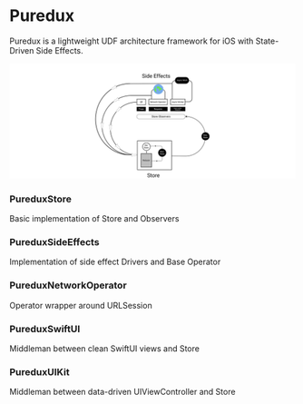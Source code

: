 # Puredux

Puredux is a lightweight UDF architecture framework for iOS with State-Driven Side Effects.

<p align="center">
  <img src="Scheme.svg?raw=true" alt="Sublime's custom image"/>
</p>

### PureduxStore

Basic implementation of Store and Observers

### PureduxSideEffects 

Implementation of side effect Drivers and Base Operator

### PureduxNetworkOperator

Operator wrapper around URLSession

### PureduxSwiftUI

Middleman between clean SwiftUI views and Store

### PureduxUIKit 

Middleman between data-driven UIViewController and Store
